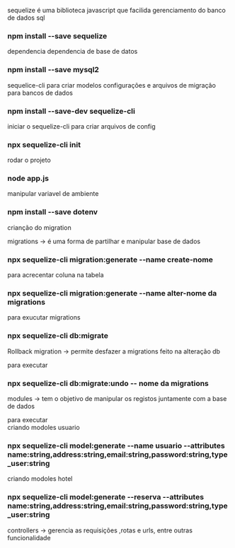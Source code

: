 sequelize é uma biblioteca javascript que facilida gerenciamento do banco de dados sql 
### npm install --save sequelize

dependencia dependencia de base de datos
### npm install --save mysql2

sequelice-cli para criar modelos configurações e arquivos de migração para bancos de dados 
### npm install --save-dev sequelize-cli

iniciar o sequelize-cli para criar arquivos de config 

### npx sequelize-cli init 

rodar o projeto 
### node app.js


manipular variavel de ambiente 
### npm install --save dotenv 

crianção do migration 

migrations -> é uma forma de partilhar e manipular base de dados 
### npx sequelize-cli migration:generate --name create-nome

para acrecentar coluna na tabela 
### npx sequelize-cli migration:generate --name alter-nome da migrations 

para exucutar migrations
### npx sequelize-cli db:migrate

Rollback migration -> permite desfazer a migrations feito na alteração db 

para executar 
### npx sequelize-cli db:migrate:undo -- nome da migrations


modules -> tem o objetivo de manipular os registos juntamente com a base de dados 

para executar  
criando modoles usuario 
### npx sequelize-cli model:generate --name usuario --attributes name:string,address:string,email:string,password:string,type_user:string

criando modoles hotel
### npx sequelize-cli model:generate --reserva --attributes name:string,address:string,email:string,password:string,type_user:string



controllers -> gerencia as requisições ,rotas e urls, entre outras funcionalidade 


 